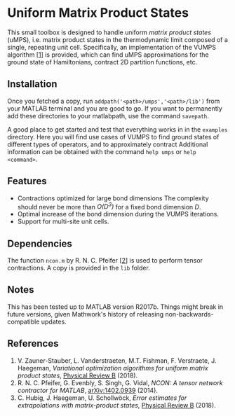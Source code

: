 # Uniform Matrix Product States
This small toolbox is designed to handle uniform _matrix product states_ (uMPS), i.e. matrix product states in the thermodynamic limit composed of a single, repeating unit cell.
Specifically, an implementation of the VUMPS algorithm [[1]] is provided, which can find uMPS approximations for the ground state of Hamiltonians, contract 2D partition functions, etc.

## Installation
Once you fetched a copy, run `addpath('<path>/umps','<path>/lib')` from your MATLAB terminal and you are good to go.
If you want to permanently add these directories to your matlabpath, use the command `savepath`.
 
A good place to get started and test that everything works in in the `examples` directory.
Here you will find use cases of VUMPS to find ground states of different types of operators, and to approximately contract
Additional information can be obtained with the command `help umps` or `help <command>`.

## Features
* Contractions optimized for large bond dimensions The complexity should never be more than _O(D<sup>3</sup>)_ for a fixed bond dimension _D_.
* Optimal increase of the bond dimension during the VUMPS iterations.
* Support for multi-site unit cells.

## Dependencies
The function `ncon.m` by R. N. C. Pfeifer [[2]] is used to perform tensor contractions.
A copy is provided in the `lib` folder.

## Notes
This has been tested up to MATLAB version R2017b.
Things might break in future versions, given Mathwork's history of releasing non-backwards-compatible updates.

## References
1. V. Zauner-Stauber, L. Vanderstraeten, M.T. Fishman, F. Verstraete, J. Haegeman, _Variational optimization algorithms for uniform matrix product states_, [Physical Review B][1] (2018).
2. R. N. C. Pfeifer, G. Evenbly, S. Singh, G. Vidal, _NCON: A tensor network contractor for MATLAB_, [arXiv:1402.0939][2] (2014).
3. C. Hubig, J. Haegeman, U. Schollwöck, _Error estimates for extrapolations with matrix-product states_, [Physical Review B][3] (2018).

[1]: https://arxiv.org/abs/1701.07035
[2]: https://arxiv.org/abs/1402.0939
[3]: https://arxiv.org/abs/1711.01104

